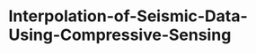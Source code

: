 # Interpolation-of-Seismic-Data-Using-Compressive-Sensing
<!-- 
okoko <br />
;lk o

**000000**

1. pop
2. lolol
3. ;p;p;

- pop
- lolol
- ;p;0p;



-->
